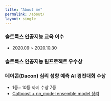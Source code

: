 ```yaml
---
title: "About me"
permalink: /about/
layout: single
---
```


### 솔트룩스 인공지능 교육 이수 
  - 2020.09 ~ 2020.10.30
  
### 솔트룩스 인공지능 팀프로젝트 우수상

### 데이콘(Dacon) 심리 성향 예측 AI 경진대회 수상 
  - 1등~ 10등 까지 수상 7등
  - [Catboost + nn_model ensemble model 정리](https://dacon.io/competitions/official/235647/codeshare/1797?page=1&dtype=recent&ptype=pub)